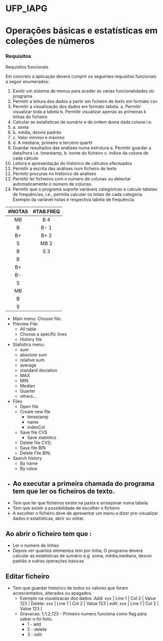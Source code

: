 # UFP_IAPG

# Operações básicas e estatísticas em coleções de números

### Requisitos

Requisitos funcionais

Em concreto a aplicação deverá cumprir os seguintes requisitos funcionais a seguir enumerados:

1. Existir um sistema de menus para aceder às várias funcionalidades do programa
2. Permitir a leitura dos dados a partir um ficheiro de texto em formato csv
3. Permitir a visualização dos dados em formato tabela. a. Permitir visualizar toda a tabela b. Permitir visualizar
   apenas as primeiras k linhas do ficheiro
4. Calcular as estatísticas de sumário e de ordem duma dada coluna i.e. 
5. a. soma 
6. b. média, desvio padrão 
7. c. Valor mínimo
   e máximo 
8. d. A mediana, primeiro e terceiro quartil
9. Guardar resultados das análises numa estrutura a. Permitir guardar a data/hora i.e. timestamp, b. nome do ficheiro c.
   índice da coluna de cada cálculo
10. Leitura e apresentação do histórico de cálculos efectuados
11. Permitir a escrita das análises num ficheiro de texto
12. Permitir procuras no histórico de análises
13. Permitir ler ficheiros com n número de colunas ou detectar automaticamente o número de colunas.
14. Permitir que o programa suporte variáveis categóricas e calcule tabelas de frequências, i.e., permita calcular os
    totais de cada categoria. Exemplo da variável notas e respectiva tabela de frequência:

| #NOTAS | #TAB.FREQ |
| :---: | :---: |
| MB | B  4 |
| B |  B- 1|
| B+ | B+ 2 |
| S | MB 2  |
| B | S 3 |
| B |  |
| B+ |  |
| B- |  |
| S |  |
| MB |  |
| B |  |
| S |  |

- Main menu:
  Choose file:
- Preview File:
    - All table
    - Choose a specific lines
    - History file
- Statistics menu:
    - sum
    - absolute sum
    - relative sum
    - average
    - standard deviation
    - MAX
    - MIN
    - Median
    - Quarter
    - others...
- Files
    - Open file
    - Create new file
        - timestamp
        - name
        - indexCol
    - Save file CVS
        - Save statistics
    - Delete file CVS;
    - Save file BIN
    - Delete File BIN;
- Search history
    - By name
    - By value
- ## Ao executar a primeira chamada do programa tem que ler os ficheiros de texto.
- Tem que ler que ficheiros existe na pasta e armazenar numa tabela.
- Tem que existir a possibilidade de escolher o ficheiro
- A escolher o ficheiro deve de apresentar um menu a dizer pre-visualizar dados e estatisticas, abrir ou voltar.
## Ao abrir o ficheiro tem que :
- Ler o numero de linhas
- Depois ver quantos elementos tem por linha;
  O programa deverá calcular as estatísticas de sumário e.g. soma, média,mediana, desvio padrão e outras operações básicas
## Editar ficheiro
- Tem que guardar historico de todos os valores que foram acrescentados, alterados ou apagados.
    - Exemplo na visualizacao dos dados :Add: xxx | Line 1 | Col 2 | Value 123 | Delete: xxx | Line 1 | Col 2 | Value 123 | edit: xxx | Line 1 | Col 2 | Value 123 |
    - Gravacao: 1;1;2;123 - Primeiro numero funciona como flag para saber o foi feito.
        - 1 - add
        - 2 - delete
        - 3 - edit
